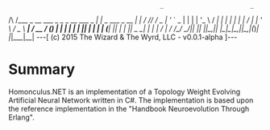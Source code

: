                                               _                        _   
  /\  /\___  _ __ ___  _   _ _ __   ___ _   _| |_   _ ___   _ __   ___| |_ 
 / /_/ / _ \| '_ ` _ \| | | | '_ \ / __| | | | | | | / __| | '_ \ / _ \ __|
/ __  / (_) | | | | | | |_| | | | | (__| |_| | | |_| \__ \_| | | |  __/ |_ 
\/ /_/ \___/|_| |_| |_|\__,_|_| |_|\___|\__,_|_|\__,_|___(_)_| |_|\___|\__|
---[		(c) 2015 The Wizard & The Wyrd, LLC - v0.0.1-alpha		   ]---

Summary
=======
Homonculus.NET is an implementation of a Topology Weight Evolving Artificial 
Neural Network written in C#.  The implementation is based upon the
reference implementation in the "Handbook Neuroevolution Through Erlang".